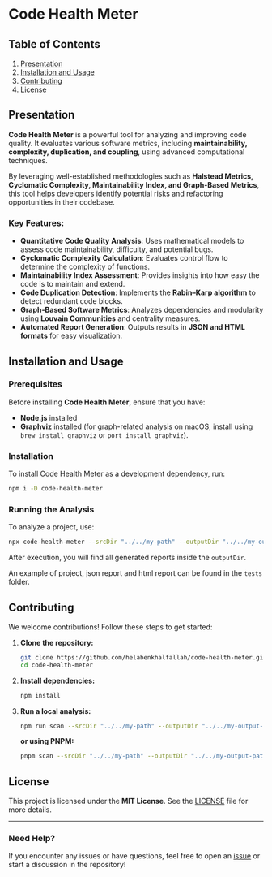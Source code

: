 # Code Health Meter

## Table of Contents

1. [Presentation](#presentation)
2. [Installation and Usage](#installation-and-usage)
3. [Contributing](#contributing)
4. [License](#license)

## Presentation

**Code Health Meter** is a powerful tool for analyzing and improving code quality. It evaluates various software metrics, including **maintainability, complexity, duplication, and coupling**, using advanced computational techniques.

By leveraging well-established methodologies such as **Halstead Metrics, Cyclomatic Complexity, Maintainability Index, and Graph-Based Metrics**, this tool helps developers identify potential risks and refactoring opportunities in their codebase.

### Key Features:
- **Quantitative Code Quality Analysis**: Uses mathematical models to assess code maintainability, difficulty, and potential bugs.
- **Cyclomatic Complexity Calculation**: Evaluates control flow to determine the complexity of functions.
- **Maintainability Index Assessment**: Provides insights into how easy the code is to maintain and extend.
- **Code Duplication Detection**: Implements the **Rabin–Karp algorithm** to detect redundant code blocks.
- **Graph-Based Software Metrics**: Analyzes dependencies and modularity using **Louvain Communities** and centrality measures.
- **Automated Report Generation**: Outputs results in **JSON and HTML formats** for easy visualization.

## Installation and Usage

### Prerequisites
Before installing **Code Health Meter**, ensure that you have:
- **Node.js** installed
- **Graphviz** installed (for graph-related analysis on macOS, install using `brew install graphviz` or `port install graphviz`).

### Installation
To install Code Health Meter as a development dependency, run:
```sh
npm i -D code-health-meter
```

### Running the Analysis
To analyze a project, use:
```sh
npx code-health-meter --srcDir "../../my-path" --outputDir "../../my-output-path" --format "json or html"
```

After execution, you will find all generated reports inside the `outputDir`.

An example of project, json report and html report can be found in the `tests` folder.

## Contributing

We welcome contributions! Follow these steps to get started:

1. **Clone the repository:**
    ```sh
    git clone https://github.com/helabenkhalfallah/code-health-meter.git
    cd code-health-meter
    ```

2. **Install dependencies:**
    ```sh
    npm install
    ```

3. **Run a local analysis:**
    ```sh
    npm run scan --srcDir "../../my-path" --outputDir "../../my-output-path" --format "json or html"
    ```
   **or using PNPM:**
    ```sh
    pnpm scan --srcDir "../../my-path" --outputDir "../../my-output-path" --format "json or html"
    ```

## License

This project is licensed under the **MIT License**. See the [LICENSE](LICENSE) file for more details.

---

### Need Help?
If you encounter any issues or have questions, feel free to open an [issue](https://github.com/helabenkhalfallah/code-health-meter/issues) or start a discussion in the repository!
